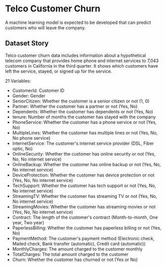 # Telco Customer Churn

A machine learning model is expected to be developed that can predict customers who will leave the company.

## Dataset Story
Telco customer churn data includes information about a hypothetical telecom company that provides home phone and
internet services to 7,043 customers in California in the third quarter. It shows which customers have left the service,
stayed, or signed up for the service.

21 Variables:
- CustomerId: Customer ID
- Gender: Gender
- SeniorCitizen: Whether the customer is a senior citizen or not (1, 0)
- Partner: Whether the customer has a partner or not (Yes, No)
- Dependents: Whether the customer has dependents or not (Yes, No)
- tenure: Number of months the customer has stayed with the company
- PhoneService: Whether the customer has a phone service or not (Yes, No)
- MultipleLines: Whether the customer has multiple lines or not (Yes, No, No phone service)
- InternetService: The customer's internet service provider (DSL, Fiber optic, No)
- OnlineSecurity: Whether the customer has online security or not (Yes, No, No internet service)
- OnlineBackup: Whether the customer has online backup or not (Yes, No, No internet service)
- DeviceProtection: Whether the customer has device protection or not (Yes, No, No internet service)
- TechSupport: Whether the customer has tech support or not (Yes, No, No internet service)
- StreamingTV: Whether the customer has streaming TV or not (Yes, No, No internet service)
- StreamingMovies: Whether the customer has streaming movies or not (Yes, No, No internet service)
- Contract: The length of the customer's contract (Month-to-month, One year, Two year)
- PaperlessBilling: Whether the customer has paperless billing or not (Yes, No)
- PaymentMethod: The customer's payment method (Electronic check, Mailed check, Bank transfer (automatic), Credit card (automatic))
- MonthlyCharges: The amount charged to the customer monthly
- TotalCharges: The total amount charged to the customer
- Churn: Whether the customer has churned or not (Yes or No)
